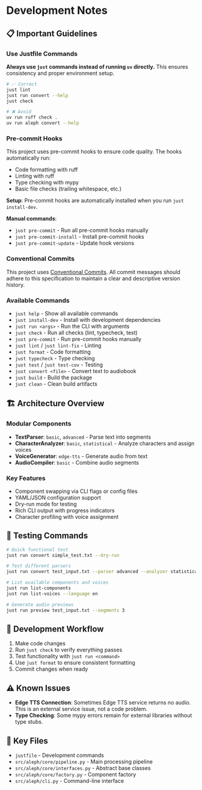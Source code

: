 # Development Notes

## 📋 Important Guidelines

### Use Justfile Commands
**Always use `just` commands instead of running `uv` directly.** This ensures consistency and proper environment setup.

```bash
# ✅ Correct
just lint
just run convert --help
just check

# ❌ Avoid
uv run ruff check .
uv run aleph convert --help
```

### Pre-commit Hooks

This project uses pre-commit hooks to ensure code quality. The hooks automatically run:
- Code formatting with ruff
- Linting with ruff
- Type checking with mypy
- Basic file checks (trailing whitespace, etc.)

**Setup**: Pre-commit hooks are automatically installed when you run `just install-dev`.

**Manual commands**:
- `just pre-commit` - Run all pre-commit hooks manually
- `just pre-commit-install` - Install pre-commit hooks
- `just pre-commit-update` - Update hook versions

### Conventional Commits

This project uses [Conventional Commits](https://www.conventionalcommits.org/en/v1.0.0/). All commit messages should adhere to this specification to maintain a clear and descriptive version history.

### Available Commands
- `just help` - Show all available commands
- `just install-dev` - Install with development dependencies
- `just run <args>` - Run the CLI with arguments
- `just check` - Run all checks (lint, typecheck, test)
- `just pre-commit` - Run pre-commit hooks manually
- `just lint` / `just lint-fix` - Linting
- `just format` - Code formatting
- `just typecheck` - Type checking
- `just test` / `just test-cov` - Testing
- `just convert <file>` - Convert text to audiobook
- `just build` - Build the package
- `just clean` - Clean build artifacts

## 🏗️ Architecture Overview

### Modular Components
- **TextParser**: `basic`, `advanced` - Parse text into segments
- **CharacterAnalyzer**: `basic`, `statistical` - Analyze characters and assign voices
- **VoiceGenerator**: `edge-tts` - Generate audio from text
- **AudioCompiler**: `basic` - Combine audio segments

### Key Features
- Component swapping via CLI flags or config files
- YAML/JSON configuration support
- Dry-run mode for testing
- Rich CLI output with progress indicators
- Character profiling with voice assignment

## 🧪 Testing Commands

```bash
# Quick functional test
just run convert simple_test.txt --dry-run

# Test different parsers
just run convert test_input.txt --parser advanced --analyzer statistical --dry-run

# List available components and voices
just run list-components
just run list-voices --language en

# Generate audio previews
just run preview test_input.txt --segments 3
```

## 🔧 Development Workflow

1. Make code changes
2. Run `just check` to verify everything passes
3. Test functionality with `just run <command>`
4. Use `just format` to ensure consistent formatting
5. Commit changes when ready

## ⚠️ Known Issues

- **Edge TTS Connection**: Sometimes Edge TTS service returns no audio. This is an external service issue, not a code problem.
- **Type Checking**: Some mypy errors remain for external libraries without type stubs.

## 📁 Key Files

- `justfile` - Development commands
- `src/aleph/core/pipeline.py` - Main processing pipeline
- `src/aleph/core/interfaces.py` - Abstract base classes
- `src/aleph/core/factory.py` - Component factory
- `src/aleph/cli.py` - Command-line interface
